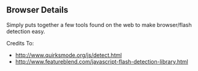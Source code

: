 ## Browser Details ##

Simply puts together a few tools found on the web to make browser/flash detection easy.

Credits To:

* http://www.quirksmode.org/js/detect.html
* http://www.featureblend.com/javascript-flash-detection-library.html
